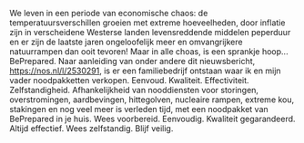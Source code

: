 We leven in een periode van economische chaos: de temperatuursverschillen groeien met extreme hoeveelheden, door inflatie zijn in verscheidene Westerse landen levensreddende middelen peperduur en er zijn de laatste jaren ongeloofelijk meer en omvangrijkere natuurrampen dan ooit tevoren! Maar in alle choas, is een sprankje hoop...
BePrepared.
Naar aanleiding van onder andere dit nieuwsbericht, https://nos.nl/l/2530291, is er een familiebedrijf ontstaan waar ik en mijn vader noodpakketten verkopen. Eenvoud. Kwaliteit. Effectiviteit. Zelfstandigheid.
Afhankelijkheid van nooddiensten voor storingen, overstromingen, aardbevingen, hittegolven, nucleaire rampen, extreme kou, stakingen en nog veel meer is verleden tijd, met een noodpakket van BePrepared in je huis. Wees voorbereid. Eenvoudig. Kwaliteit gegarandeerd. Altijd effectief. Wees zelfstandig.
Blijf veilig.
